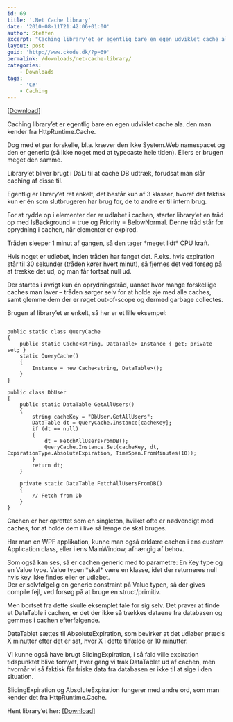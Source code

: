```yaml
---
id: 69
title: '.Net Cache library'
date: '2010-08-11T21:42:06+01:00'
author: Steffen
excerpt: "Caching library'et er egentlig bare en egen udviklet cache ala. den man kender fra HttpRuntime.Cache.\r\n\r\nDog med et par forskelle, bl.a. kræver den ikke System.Web namespacet og den er generic (så ikke noget med at typecaste hele tiden). Ellers er brugen meget den samme."
layout: post
guid: 'http://www.ckode.dk/?p=69'
permalink: /downloads/net-cache-library/
categories:
    - Downloads
tags:
    - 'C#'
    - Caching
---
```


\[[Download](http://www.ckode.dk/wordpress/wp-content/uploads/2010/08/Caching_1.0.zip)\]

Caching library’et er egentlig bare en egen udviklet cache ala. den man kender fra HttpRuntime.Cache.

Dog med et par forskelle, bl.a. kræver den ikke System.Web namespacet og den er generic (så ikke noget med at typecaste hele tiden). Ellers er brugen meget den samme.

Library’et bliver brugt i DaLi til at cache DB udtræk, forudsat man slår caching af disse til.

Egentlig er library’et ret enkelt, det består kun af 3 klasser, hvoraf det faktisk kun er én som slutbrugeren har brug for, de to andre er til intern brug.

For at rydde op i elementer der er udløbet i cachen, starter library’et en tråd op med IsBackground = true og Priority = BelowNormal. Denne tråd står for oprydning i cachen, når elementer er expired.

Tråden sleeper 1 minut af gangen, så den tager \*meget lidt\* CPU kraft.

Hvis noget er udløbet, inden tråden har fanget det. F.eks. hvis expiration står til 30 sekunder (tråden kører hvert minut), så fjernes det ved forsøg på at trække det ud, og man får fortsat null ud.

Der startes i øvrigt kun én oprydningstråd, uanset hvor mange forskellige caches man laver – tråden sørger selv for at holde øje med alle caches, samt glemme dem der er røget out-of-scope og dermed garbage collectes.

Brugen af library’et er enkelt, så her er et lille eksempel:

```

public static class QueryCache
{
    public static Cache<string, DataTable> Instance { get; private set; }
    static QueryCache()
    {
        Instance = new Cache<string, DataTable>();
    }
}

public class DbUser
{
    public static DataTable GetAllUsers()
    {
        string cacheKey = "DbUser.GetAllUsers";
        DataTable dt = QueryCache.Instance[cacheKey];
        if (dt == null)
        {
            dt = FetchAllUsersFromDB();
            QueryCache.Instance.Set(cacheKey, dt, ExpirationType.AbsoluteExpiration, TimeSpan.FromMinutes(10));
        }
        return dt;
    }

    private static DataTable FetchAllUsersFromDB()
    {
        // Fetch from Db
    }
}
```

Cachen er her oprettet som en singleton, hvilket ofte er nødvendigt med caches, for at holde dem i live så længe de skal bruges.

Har man en WPF applikation, kunne man også erklære cachen i ens custom Application class, eller i ens MainWindow, afhængig af behov.

Som også kan ses, så er cachen generic med to parametre: En Key type og en Value type. Value typen \*skal\* være en klasse, idet der returneres null hvis key ikke findes eller er udløbet.  
Der er selvfølgelig en generic constraint på Value typen, så der gives compile fejl, ved forsøg på at bruge en struct/primitiv.

Men bortset fra dette skulle eksemplet tale for sig selv. Det prøver at finde et DataTable i cachen, er det der ikke så trækkes dataene fra databasen og gemmes i cachen efterfølgende.

DataTablet sættes til AbsoluteExpiration, som bevirker at det udløber præcis X minutter efter det er sat, hvor X i dette tilfælde er 10 minutter.

Vi kunne også have brugt SlidingExpiration, i så fald ville expiration tidspunktet blive fornyet, hver gang vi trak DataTablet ud af cachen, men hvornår vi så faktisk får friske data fra databasen er ikke til at sige i den situation.

SlidingExpiration og AbsoluteExpiration fungerer med andre ord, som man kender det fra HttpRuntime.Cache.

Hent library’et her: \[[Download](http://www.ckode.dk/wordpress/wp-content/uploads/2010/08/Caching_1.0.zip)\]